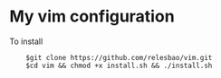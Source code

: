# My vim configuration

To install

``` shell
    $git clone https://github.com/relesbao/vim.git
    $cd vim && chmod +x install.sh && ./install.sh
```
